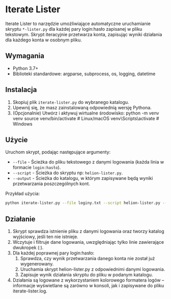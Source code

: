 # Iterate Lister

Iterate Lister to narzędzie umożliwiające automatyczne uruchamianie skryptu `*-lister.py` dla każdej pary login:hasło zapisanej w pliku tekstowym. Skrypt iteracyjnie przetwarza konta, zapisując wyniki działania dla każdego konta w osobnym pliku.

## Wymagania

- Python 3.7+
- Biblioteki standardowe: argparse, subprocess, os, logging, datetime

## Instalacja

1. Skopiuj plik `iterate-lister.py` do wybranego katalogu.
2. Upewnij się, że masz zainstalowaną odpowiednią wersję Pythona.
3. (Opcjonalnie) Utwórz i aktywuj wirtualne środowisko:
python -m venv venv source venv/bin/activate # Linux/macOS venv\Scripts\activate # Windows

## Użycie

Uruchom skrypt, podając następujące argumenty:

- `--file` - Ścieżka do pliku tekstowego z danymi logowania (każda linia w formacie `login:hasło`).
- `--script` - Ścieżka do skryptu np: `helion-lister.py`.
- `--output` - Ścieżka do katalogu, w którym zapisywane będą wyniki przetwarzania poszczególnych kont.

Przykład użycia:

```bash
python iterate-lister.py --file loginy.txt --script helion-lister.py --output wyniki
```

## Działanie

1. Skrypt sprawdza istnienie pliku z danymi logowania oraz tworzy katalog wyjściowy, jeśli ten nie istnieje.
2. Wczytuje i filtruje dane logowania, uwzględniając tylko linie zawierające dwukropek (:).
3. Dla każdej poprawnej pary login:hasło:
    1. Sprawdza, czy wynik przetwarzania danego konta nie został już wygenerowany.
    2. Uruchamia skrypt helion-lister.py z odpowiednimi danymi logowania.
    3. Zapisuje wynik działania skryptu do pliku w podanym katalogu.
4. Działania są logowane z wykorzystaniem kolorowego formatera logów – informacje wyświetlane są zarówno w konsoli, jak i zapisywane do pliku iterate-lister.log.